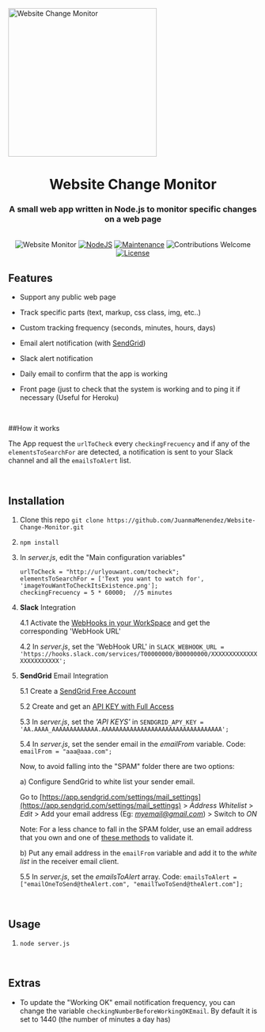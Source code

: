 
 <img align="center" src="https://github.com/JuanmaMenendez/Website-Change-Monitor/raw/master/logo.png" alt="Website Change Monitor" width="300px">
 <h1 align="center"> Website Change Monitor </h1>

<h3 align="center"> A small web app written in Node.js to monitor specific changes on a web page</h3>
<br /> 

<!--- BADGES-->

<div align="center">
    <img src="https://img.shields.io/badge/-website--monitor-blue.svg" alt="Website Monitor" />   
    <a href="https://nodejs.org/en/">
        <img src="https://img.shields.io/badge/node%40latest-%3E%3D%2010-brightgreen.svg" alt="NodeJS" /></a>   
    <a href="https://GitHub.com/JuanmaMenendez/Website-Change-Monitor/graphs/commit-activity"> 
        <img src="https://img.shields.io/badge/Maintained%3F-yes-green.svg" alt="Maintenance"></a>
    <img src="https://img.shields.io/badge/contributions-welcome-orange.svg" alt="Contributions Welcome">
    <a href="https://github.com/JuanmaMenendez/Website-Change-Monitor/blob/master/LICENSE">
        <img src="https://img.shields.io/badge/license-MIT-blue.svg" alt="License"></a>
</div>


## Features

*  Support any public web page

*  Track specific parts (text, markup, css class, img, etc..)

*  Custom tracking frequency (seconds, minutes, hours, days)

*  Email alert notification (with [SendGrid](https://sendgrid.com/))
 
*  Slack alert notification 

*  Daily email to confirm that the app is working

*  Front page (just to check that the system is working and to ping it if necessary (Useful for Heroku) 

<br /> 

##How it works

The App request the `urlToCheck` every `checkingFrecuency` and if any of the `elementsToSearchFor` are detected, a notification is sent to your Slack channel and all the `emailsToAlert` list.

<br />

## Installation

1. Clone this repo `git clone https://github.com/JuanmaMenendez/Website-Change-Monitor.git`

2. `npm install`

3. In *server.js*, edit the "Main configuration variables" 
    ```
    urlToCheck = "http://urlyouwant.com/tocheck";
    elementsToSearchFor = ['Text you want to watch for', 'imageYouWantToCheckItsExistence.png'];
    checkingFrecuency = 5 * 60000;  //5 minutes
    ```

4. **Slack** Integration

   4.1 Activate the [WebHooks in your WorkSpace](https://api.slack.com/incoming-webhooks) and get the corresponding 'WebHook URL'  
   
   4.2 In *server.js*, set the 'WebHook URL' in `SLACK_WEBHOOK_URL = 'https://hooks.slack.com/services/T00000000/B00000000/XXXXXXXXXXXXXXXXXXXXXXXX';`  

5. **SendGrid** Email Integration

    5.1 Create a [SendGrid Free Account](https://sendgrid.com/pricing/)
    
    5.2 Create and get an [API KEY with Full Access](https://app.sendgrid.com/settings/api_keys)
    
    5.3 In *server.js*, set the *'API KEYS'* in `SENDGRID_APY_KEY = 'AA.AAAA_AAAAAAAAAAAAA.AAAAAAAAAAAAAAAAAAAAAAAAAAAAAAAAAA';`
     
    5.4 In *server.js*, set the sender email in the *emailFrom* variable. Code: `emailFrom = "aaa@aaa.com";`
    
      Now, to avoid falling into the "SPAM" folder there are two options:

      a) Configure SendGrid to white list your sender email.
     
      Go to [https://app.sendgrid.com/settings/mail_settings](https://app.sendgrid.com/settings/mail_settings) > *Address Whitelist* > *Edit* > Add your email address (Eg: *myemail@gmail.com*) > Switch to *ON*
       
      Note: For a less chance to fall in the SPAM folder, use an email address that you own and one of [these methods](https://sendgrid.com/blog/email-authentication-explained/) to validate it.
     
      b) Put any email address in the `emailFrom` variable and add it to the *white list* in the receiver email client.
         
    5.5 In *server.js*, set the *emailsToAlert* array. Code: `emailsToAlert = ["emailOneToSend@theAlert.com", "emailTwoToSend@theAlert.com"];` 

<br /> 

## Usage

1. `node server.js`

<br /> 

## Extras

* To update the "Working OK" email notification frequency, you can change the variable `checkingNumberBeforeWorkingOKEmail`. By default it is set to 1440 (the number of minutes a day has)


